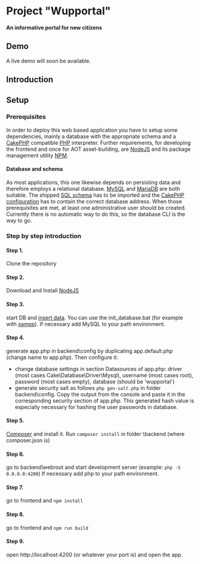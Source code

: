 # Project "Wupportal"
__An informative portal for new citizens__

## Demo
A live demo will soon be available.

## Introduction






## Setup

### Prerequisites
In order to deploy this web based application you have to setup some dependencies, mainly a database with the appropriate schema and a [CakePHP](http://www.cakephp.org) compatible [PHP](https://secure.php.net) interpreter. Further requirements, for developing the frontend and once for AOT asset-building, are [NodeJS](https://nodejs.org) and its package management utility [NPM](https://www.npmjs.com).

#### Database and schema
As most applications, this one likewise depends on persisting data and therefore employs a relational database. [MySQL](https://www.mysql.com) and [MariaDB](https://mariadb.org) are both suitable. The shipped [SQL schema](https://github.com/codeschluss/wupportal/blob/master/backend/config/schema/app.sql) has to be imported and the [CakePHP configuration](https://github.com/codeschluss/wupportal/blob/master/backend/config/app.default.php) has to contain the correct database address.
When those prerequisites are met, at least one administrative user should be created. Currently there is no automatic way to do this, so the database CLI is the way to go.

### Step by step introduction

#### Step 1. 
Clone the repository

#### Step 2. 
Download and Install [NodeJS](https://nodejs.org)

#### Step 3. 
start DB and [insert data](https://github.com/codeschluss/wupportal/tree/master/backend/config/schema). You can use the init_database.bat (for example with [xampp](https://www.apachefriends.org/index.html)). 
If necessary add MySQL to your path environment.

#### Step 4.
generate app.php in backend\config by duplicating app.default.php (change name to app.php). Then configure it:
- change database settings in section Datasources of app.php: driver (most cases Cake\Database\Driver\Mysql), username (most cases root), password (most cases empty), database (should be 'wupportal') 
- generate security salt as follows ```php gen-salt.php``` in folder backend\config. Copy the output from the console and paste it in the corresponding security section of app.php. This generated hash value is especially necessary for hashing the user passwords in database. 

#### Step 5. 
[Composer](https://getcomposer.org/) and install it. Run ```composer install``` in folder \backend (where composer.json is)

#### Step 6. 
go to backend\webroot and 
start development server (example: ```php -S 0.0.0.0:4200```)
If necessary add php to your path environment.

#### Step 7. 
go to frontend and ```npm install```

#### Step 8.
go to frontend and
```npm run build```

#### Step 9.
open http://localhost:4200 (or whatever your port is) and open the app. 

